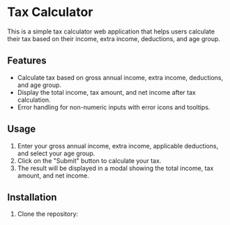 # Tax Calculator

This is a simple tax calculator web application that helps users calculate their tax based on their income, extra income, deductions, and age group.

## Features

- Calculate tax based on gross annual income, extra income, deductions, and age group.
- Display the total income, tax amount, and net income after tax calculation.
- Error handling for non-numeric inputs with error icons and tooltips.

## Usage

1. Enter your gross annual income, extra income, applicable deductions, and select your age group.
2. Click on the "Submit" button to calculate your tax.
3. The result will be displayed in a modal showing the total income, tax amount, and net income.

## Installation

1. Clone the repository:

```bash


